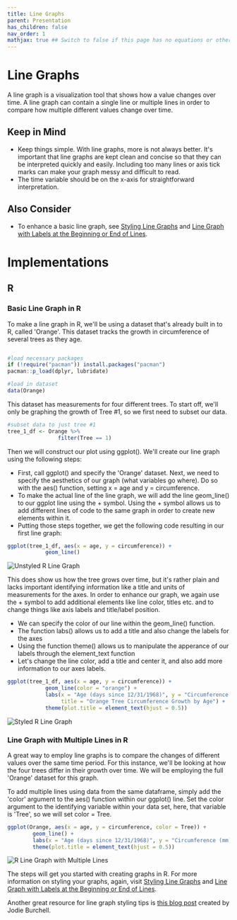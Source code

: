 ```yaml
---
title: Line Graphs
parent: Presentation
has_children: false
nav_order: 1
mathjax: true ## Switch to false if this page has no equations or other math rendering.
---
```


# Line Graphs

A line graph is a visualization tool that shows how a value changes over time. A line graph can contain a single line or multiple lines in order to compare how multiple different values change over time.

## Keep in Mind

- Keep things simple. With line graphs, more is not always better. It's important that line graphs are kept clean and concise so that they can be interpreted quickly and easily. Including too many lines or axis tick marks can make your graph messy and difficult to read. 
- The time variable should be on the x-axis for straightforward interpretation.

## Also Consider

- To enhance a basic line graph, see [Styling Line Graphs](https://lost-stats.github.io/Presentation/styling_line_graphs.html) and [Line Graph with Labels at the Beginning or End of Lines](https://lost-stats.github.io/Presentation/line_graph_with_labels_at_the_beginning_or_end.html).


# Implementations

## R

### Basic Line Graph in R

To make a line graph in R, we'll be using a dataset that's already built in to R, called 'Orange'. This dataset tracks the growth in circumference of several trees as they age.

```R

#load necessary packages
if (!require("pacman")) install.packages("pacman")
pacman::p_load(dplyr, lubridate)

#load in dataset
data(Orange)

```

This dataset has measurements for four different trees. To start off, we'll only be graphing the growth of Tree #1, so we first need to subset our data. 

```R
#subset data to just tree #1
tree_1_df <- Orange %>%
                filter(Tree == 1)
```

Then we will construct our plot using ggplot(). We'll create our line graph using the following steps:

 - First, call ggplot() and specify the 'Orange' dataset. Next, we need to specify the aesthetics of our graph (what variables go where). Do so with the aes() function, setting x = age and y = circumference.
 - To make the actual line of the line graph, we will add the line geom_line() to our ggplot line using the + symbol. Using the + symbol allows us to add different lines of code to the same graph in order to create new elements within it.
 - Putting those steps together, we get the following code resulting in our first line graph:

```R
ggplot(tree_1_df, aes(x = age, y = circumference)) +
            geom_line()
```

![Unstyled R Line Graph](https://imgur.com/WNDZ5LX)

This does show us how the tree grows over time, but it's rather plain and lacks important identifying information like a title and units of measurements for the axes. In order to enhance our graph, we again use the + symbol to add additional elements like line color, titles etc. and to change things like axis labels and title/label position. 

- We can specify the color of our line within the geom_line() function.
- The function labs() allows us to add a title and also change the labels for the axes
- Using the function theme() allows us to manipulate the apperance of our labels through the element_text function
- Let's change the line color, add a title and center it, and also add more information to our axes labels.

```R
ggplot(tree_1_df, aes(x = age, y = circumference)) +
            geom_line(color = "orange") +
            labs(x = "Age (days since 12/31/1968)", y = "Circumference (mm)", 
                 title = "Orange Tree Circumference Growth by Age") +
            theme(plot.title = element_text(hjust = 0.5))
```
![Styled R Line Graph](https://imgur.com/xhIel1Q)


### Line Graph with Multiple Lines in R

A great way to employ line graphs is to compare the changes of different values over the same time period. For this instance, we'll be looking at how the four trees differ in their growth over time. We will be employing the full 'Orange' dataset for this graph.

To add multiple lines using data from the same dataframe, simply add the 'color' argument to the aes() function within our ggplot() line. Set the color argument to the identifying variable within your data set, here, that variable is 'Tree', so we will set color = Tree.

```R
ggplot(Orange, aes(x = age, y = circumference, color = Tree)) +
        geom_line() + 
        labs(x = "Age (days since 12/31/1968)", y = "Circumference (mm)", title = "Orange Tree Circumference Growth by Age") +
        theme(plot.title = element_text(hjust = 0.5))
```
![R Line Graph with Multiple Lines](https://elsmontoya.imgur.com/all/?third_party=1)

The steps will get you started with creating graphs in R. For more information on styling your graphs, again, visit [Styling Line Graphs](https://lost-stats.github.io/Presentation/styling_line_graphs.html) and [Line Graph with Labels at the Beginning or End of Lines](https://lost-stats.github.io/Presentation/line_graph_with_labels_at_the_beginning_or_end.html).

Another great resource for line graph styling tips is [this blog post](http://t-redactyl.io/blog/2015/12/creating-plots-in-r-using-ggplot2-part-1-line-plots.html) created by Jodie Burchell. 
